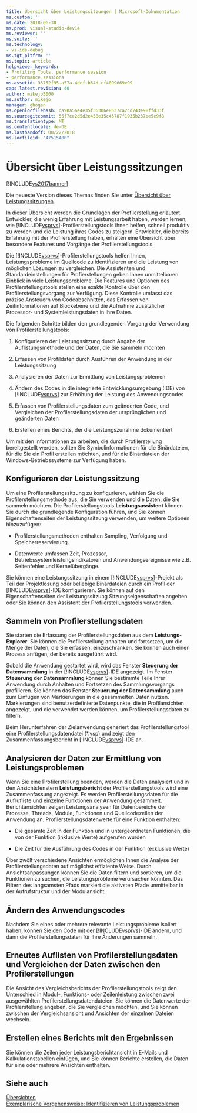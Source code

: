 ```yaml
---
title: Übersicht über Leistungssitzungen | Microsoft-Dokumentation
ms.custom: ''
ms.date: 2018-06-30
ms.prod: visual-studio-dev14
ms.reviewer: ''
ms.suite: ''
ms.technology:
- vs-ide-debug
ms.tgt_pltfrm: ''
ms.topic: article
helpviewer_keywords:
- Profiling Tools, performance session
- performance sessions
ms.assetid: 35752f95-a57a-4def-b64d-cf4899669e99
caps.latest.revision: 40
author: mikejo5000
ms.author: mikejo
manager: ghogen
ms.openlocfilehash: da90a5ae4e35f36306e8537ca2cd743e98ffd33f
ms.sourcegitcommit: 55f7ce2d5d2e458e35c45787f1935b237ee5c9f8
ms.translationtype: MT
ms.contentlocale: de-DE
ms.lasthandoff: 08/22/2018
ms.locfileid: "47515400"
---
```

# <a name="performance-session-overview"></a>Übersicht über Leistungssitzungen
[!INCLUDE[vs2017banner](../includes/vs2017banner.md)]

Die neueste Version dieses Themas finden Sie unter [Übersicht über Leistungssitzungen](https://docs.microsoft.com/visualstudio/profiling/performance-session-overview).  
  
In dieser Übersicht werden die Grundlagen der Profilerstellung erläutert. Entwickler, die wenig Erfahrung mit Leistungsarbeit haben, werden lernen, wie [!INCLUDE[vsprvs](../includes/vsprvs-md.md)]-Profilerstellungstools ihnen helfen, schnell produktiv zu werden und die Leistung ihres Codes zu steigern. Entwickler, die bereits Erfahrung mit der Profilerstellung haben, erhalten eine Übersicht über besondere Features und Vorgänge der Profilerstellungstools.  
  
 Die [!INCLUDE[vsprvs](../includes/vsprvs-md.md)]-Profilerstellungstools helfen Ihnen, Leistungsprobleme im Quellcode zu identifizieren und die Leistung von möglichen Lösungen zu vergleichen. Die Assistenten und Standardeinstellungen für Profierstellungen geben Ihnen unmittelbaren Einblick in viele Leistungsprobleme. Die Features und Optionen des Profilerstellungstools stellen eine exakte Kontrolle über den Profilerstellungsvorgang zur Verfügung. Diese Kontrolle umfasst das präzise Ansteuern von Codeabschnitten, das Erfassen von Zeitinformationen auf Blockebene und die Aufnahme zusätzlicher Prozessor- und Systemleistungsdaten in Ihre Daten.  
  
 Die folgenden Schritte bilden den grundlegenden Vorgang der Verwendung von Profilerstellungstools:  
  
1.  Konfigurieren der Leistungssitzung durch Angabe der Auflistungsmethode und der Daten, die Sie sammeln möchten  
  
2.  Erfassen von Profildaten durch Ausführen der Anwendung in der Leistungssitzung  
  
3.  Analysieren der Daten zur Ermittlung von Leistungsproblemen  
  
4.  Ändern des Codes in die integrierte Entwicklungsumgebung (IDE) von [!INCLUDE[vsprvs](../includes/vsprvs-md.md)] zur Erhöhung der Leistung des Anwendungscodes  
  
5.  Erfassen von Profilerstellungsdaten zum geänderten Code, und Vergleichen der Profilerstellungsdaten der ursprünglichen und geänderten Daten  
  
6.  Erstellen eines Berichts, der die Leistungszunahme dokumentiert  
  
 Um mit den Informationen zu arbeiten, die durch Profilerstellung bereitgestellt werden, sollten Sie Symbolinformationen für die Binärdateien, für die Sie ein Profil erstellen möchten, und für die Binärdateien der Windows-Betriebssysteme zur Verfügung haben.  
  
## <a name="configure-the-performance-session"></a>Konfigurieren der Leistungssitzung  
 Um eine Profilerstellungssitzung zu konfigurieren, wählen Sie die Profilerstellungsmethode aus, die Sie verwenden und die Daten, die Sie sammeln möchten. Die Profilerstellungstools **Leistungsassistent** können Sie durch die grundlegende Konfiguration führen, und Sie können Eigenschaftenseiten der Leistungssitzung verwenden, um weitere Optionen hinzuzufügen:  
  
-   Profilerstellungsmethoden enthalten Sampling, Verfolgung und Speicherreservierung.  
  
-   Datenwerte umfassen Zeit, Prozessor, Betriebssystemleistungsindikatoren und Anwendungsereignisse wie z.B. Seitenfehler und Kernelübergänge.  
  
 Sie können eine Leistungssitzung in einem [!INCLUDE[vsprvs](../includes/vsprvs-md.md)]-Projekt als Teil der Projektlösung oder beliebige Binärdateien durch ein Profil der [!INCLUDE[vsprvs](../includes/vsprvs-md.md)]-IDE konfigurieren. Sie können auf den Eigenschaftenseiten der Leistungssitzung Sitzungseigenschaften angeben oder Sie können den Assistent der Profilerstellungstools verwenden.  
  
## <a name="collect-profiling-data"></a>Sammeln von Profilerstellungsdaten  
 Sie starten die Erfassung der Profilerstellungsdaten aus dem **Leistungs-Explorer**. Sie können die Profilerstellung anhalten und fortsetzen, um die Menge der Daten, die Sie erfassen, einzuschränken. Sie können auch einen Prozess anfügen, der bereits ausgeführt wird.  
  
 Sobald die Anwendung gestartet wird, wird das Fenster **Steuerung der Datensammlung** in der [!INCLUDE[vsprvs](../includes/vsprvs-md.md)]-IDE angezeigt. Im Fenster **Steuerung der Datensammlung** können Sie bestimmte Teile Ihrer Anwendung durch Anhalten und Fortsetzen des Sammlungsvorgangs profilieren. Sie können das Fenster **Steuerung der Datensammlung** auch zum Einfügen von Markierungen in die gesammelten Daten nutzen. Markierungen sind benutzerdefinierte Datenpunkte, die in Profilansichten angezeigt, und die verwendet werden können, um Profilerstellungsdaten zu filtern.  
  
 Beim Herunterfahren der Zielanwendung generiert das Profilerstellungstool eine Profilerstellungsdatendatei (*.vsp) und zeigt den Zusammenfassungsbericht in [!INCLUDE[vsprvs](../includes/vsprvs-md.md)]-IDE an.  
  
## <a name="analyze-the-data-and-identify-performance-issues"></a>Analysieren der Daten zur Ermittlung von Leistungsproblemen  
 Wenn Sie eine Profilerstellung beenden, werden die Daten analysiert und in den Ansichtsfenstern **Leistungsbericht** der Profilerstellungstools wird eine Zusammenfassung angezeigt. Es werden Profilerstellungsdaten für die Aufrufliste und einzelne Funktionen der Anwendung gesammelt. Berichtansichten zeigen Leistungsanalysen für Datenbereiche der Prozesse, Threads, Module, Funktionen und Quellcodezeilen der Anwendung an. Profilerstellungsdatenwerte für eine Funktion enthalten:  
  
-   Die gesamte Zeit in der Funktion und in untergeordneten Funktionen, die von der Funktion (inklusive Werte) aufgerufen wurden  
  
-   Die Zeit für die Ausführung des Codes in der Funktion (exklusive Werte)  
  
 Über zwölf verschiedene Ansichten ermöglichen Ihnen die Analyse der Profilerstellungsdaten auf möglichst effiziente Weise. Durch Ansichtsanpassungen können Sie die Daten filtern und sortieren, um die Funktionen zu suchen, die Leistungsprobleme verursachen könnten. Das Filtern des langsamsten Pfads markiert die aktivsten Pfade unmittelbar in der Aufrufstruktur und der Modulansicht.  
  
## <a name="modify-the-application-code"></a>Ändern des Anwendungscodes  
 Nachdem Sie eines oder mehrere relevante Leistungsprobleme isoliert haben, können Sie den Code mit der [!INCLUDE[vsprvs](../includes/vsprvs-md.md)]-IDE ändern, und dann die Profilerstellungsdaten für Ihre Änderungen sammeln.  
  
## <a name="collect-profiling-data-again-and-compare-the-data-between-the-profiling-runs"></a>Erneutes Auflisten von Profilerstellungsdaten und Vergleichen der Daten zwischen den Profilerstellungen  
 Die Ansicht des Vergleichsberichts der Profilerstellungstools zeigt den Unterschied in Modul-, Funktions- oder Zeilenleistung zwischen zwei ausgewählten Profilerstellungsdatendateien. Sie können die Datenwerte der Profilerstellung angeben, die Sie vergleichen möchten, und Sie können zwischen der Vergleichsansicht und Ansichten der einzelnen Dateien wechseln.  
  
## <a name="generate-a-report-of-the-results"></a>Erstellen eines Berichts mit den Ergebnissen  
 Sie können die Zeilen jeder Leistungsberichtansicht in E-Mails und Kalkulationstabellen einfügen, und Sie können Berichte erstellen, die Daten für eine oder mehrere Ansichten enthalten.  
  
## <a name="see-also"></a>Siehe auch  
 [Übersichten](../profiling/overviews-performance-tools.md)   
 [Exemplarische Vorgehensweise: Identifizieren von Leistungsproblemen](../profiling/walkthrough-identifying-performance-problems.md)



